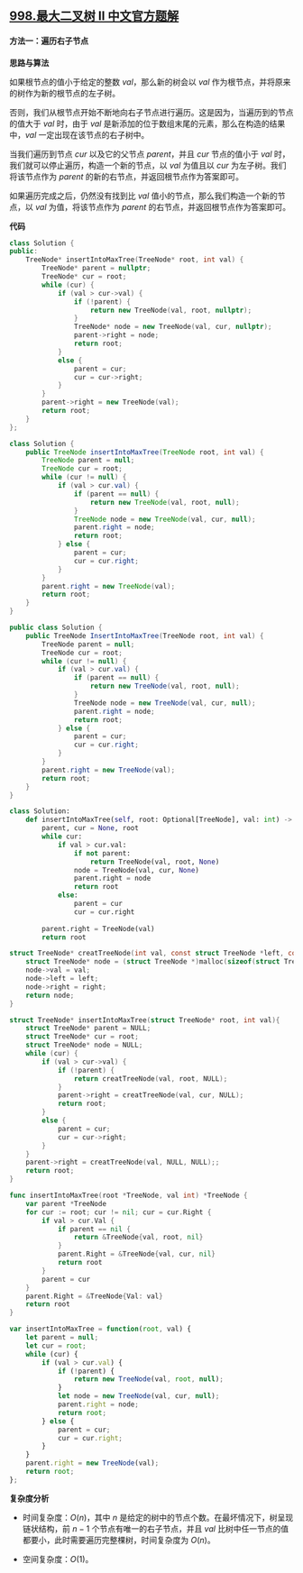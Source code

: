 ## [998.最大二叉树 II 中文官方题解](https://leetcode.cn/problems/maximum-binary-tree-ii/solutions/100000/zui-da-er-cha-shu-ii-by-leetcode-solutio-piv2)
#### 方法一：遍历右子节点

**思路与算法**

如果根节点的值小于给定的整数 $\textit{val}$，那么新的树会以 $\textit{val}$ 作为根节点，并将原来的树作为新的根节点的左子树。

否则，我们从根节点开始不断地向右子节点进行遍历。这是因为，当遍历到的节点的值大于 $\textit{val}$ 时，由于 $\textit{val}$ 是新添加的位于数组末尾的元素，那么在构造的结果中，$\textit{val}$ 一定出现在该节点的右子树中。

当我们遍历到节点 $\textit{cur}$ 以及它的父节点 $\textit{parent}$，并且 $\textit{cur}$ 节点的值小于 $\textit{val}$ 时，我们就可以停止遍历，构造一个新的节点，以 $\textit{val}$ 为值且以 $\textit{cur}$ 为左子树。我们将该节点作为 $\textit{parent}$ 的新的右节点，并返回根节点作为答案即可。

如果遍历完成之后，仍然没有找到比 $\textit{val}$ 值小的节点，那么我们构造一个新的节点，以 $\textit{val}$ 为值，将该节点作为 $\textit{parent}$ 的右节点，并返回根节点作为答案即可。

**代码**

```C++ [sol1-C++]
class Solution {
public:
    TreeNode* insertIntoMaxTree(TreeNode* root, int val) {
        TreeNode* parent = nullptr;
        TreeNode* cur = root;
        while (cur) {
            if (val > cur->val) {
                if (!parent) {
                    return new TreeNode(val, root, nullptr);
                }
                TreeNode* node = new TreeNode(val, cur, nullptr);
                parent->right = node;
                return root;
            }
            else {
                parent = cur;
                cur = cur->right;
            }
        }
        parent->right = new TreeNode(val);
        return root;
    }
};
```

```Java [sol1-Java]
class Solution {
    public TreeNode insertIntoMaxTree(TreeNode root, int val) {
        TreeNode parent = null;
        TreeNode cur = root;
        while (cur != null) {
            if (val > cur.val) {
                if (parent == null) {
                    return new TreeNode(val, root, null);
                }
                TreeNode node = new TreeNode(val, cur, null);
                parent.right = node;
                return root;
            } else {
                parent = cur;
                cur = cur.right;
            }
        }
        parent.right = new TreeNode(val);
        return root;
    }
}
```

```C# [sol1-C#]
public class Solution {
    public TreeNode InsertIntoMaxTree(TreeNode root, int val) {
        TreeNode parent = null;
        TreeNode cur = root;
        while (cur != null) {
            if (val > cur.val) {
                if (parent == null) {
                    return new TreeNode(val, root, null);
                }
                TreeNode node = new TreeNode(val, cur, null);
                parent.right = node;
                return root;
            } else {
                parent = cur;
                cur = cur.right;
            }
        }
        parent.right = new TreeNode(val);
        return root;
    }
}
```

```Python [sol1-Python3]
class Solution:
    def insertIntoMaxTree(self, root: Optional[TreeNode], val: int) -> Optional[TreeNode]:
        parent, cur = None, root
        while cur:
            if val > cur.val:
                if not parent:
                    return TreeNode(val, root, None)
                node = TreeNode(val, cur, None)
                parent.right = node
                return root
            else:
                parent = cur
                cur = cur.right
        
        parent.right = TreeNode(val)
        return root
```

```C [sol1-C]
struct TreeNode* creatTreeNode(int val, const struct TreeNode *left, const struct TreeNode *right) {
    struct TreeNode* node = (struct TreeNode *)malloc(sizeof(struct TreeNode));
    node->val = val;
    node->left = left;
    node->right = right;
    return node;
}

struct TreeNode* insertIntoMaxTree(struct TreeNode* root, int val){
    struct TreeNode* parent = NULL;
    struct TreeNode* cur = root;
    struct TreeNode* node = NULL;
    while (cur) {
        if (val > cur->val) {
            if (!parent) {
                return creatTreeNode(val, root, NULL);
            } 
            parent->right = creatTreeNode(val, cur, NULL);
            return root;
        }
        else {
            parent = cur;
            cur = cur->right;
        }
    }
    parent->right = creatTreeNode(val, NULL, NULL);;
    return root;
}
```

```go [sol1-Golang]
func insertIntoMaxTree(root *TreeNode, val int) *TreeNode {
    var parent *TreeNode
    for cur := root; cur != nil; cur = cur.Right {
        if val > cur.Val {
            if parent == nil {
                return &TreeNode{val, root, nil}
            }
            parent.Right = &TreeNode{val, cur, nil}
            return root
        }
        parent = cur
    }
    parent.Right = &TreeNode{Val: val}
    return root
}
```

```JavaScript [sol1-JavaScript]
var insertIntoMaxTree = function(root, val) {
    let parent = null;
    let cur = root;
    while (cur) {
        if (val > cur.val) {
            if (!parent) {
                return new TreeNode(val, root, null);
            }
            let node = new TreeNode(val, cur, null);
            parent.right = node;
            return root;
        } else {
            parent = cur;
            cur = cur.right;
        }
    }
    parent.right = new TreeNode(val);
    return root;
};
```

**复杂度分析**

- 时间复杂度：$O(n)$，其中 $n$ 是给定的树中的节点个数。在最坏情况下，树呈现链状结构，前 $n-1$ 个节点有唯一的右子节点，并且 $\textit{val}$ 比树中任一节点的值都要小，此时需要遍历完整棵树，时间复杂度为 $O(n)$。

- 空间复杂度：$O(1)$。